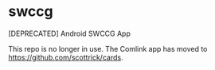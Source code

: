 # swccg
[DEPRECATED] Android SWCCG App

This repo is no longer in use.  The Comlink app has moved to https://github.com/scottrick/cards.
